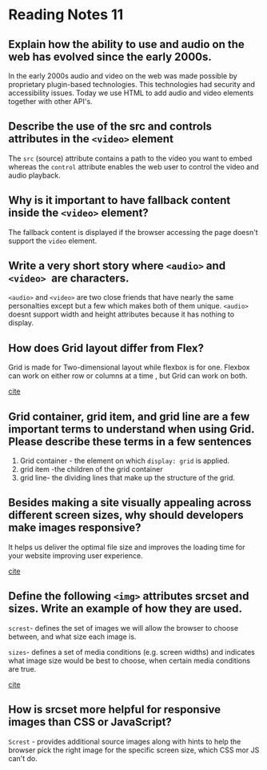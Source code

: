 # Reading Notes 11

## Explain how the ability to use   and audio on the web has evolved since the early 2000s.

In the early 2000s audio and video on the web was made possible by proprietary plugin-based technologies. This technologies had  security and accessibility issues. Today we use HTML to add audio and video elements together with other API's.

## Describe the use of the src and controls attributes in the `<video>` element

The `src` (source) attribute contains a path to the video you want to embed whereas the `control` attribute enables the web user to control the video and audio playback.

## Why is it important to have fallback content inside the `<video>` element?

The fallback content is displayed if the browser accessing the page doesn't support the `video` element.


## Write a very short story where `<audio>` and `<video> `are characters.
`<audio>` and `<video>` are two close friends that have nearly the same personalties except but a few which makes both of them unique. `<audio>`
 doesnt support width and height attributes because it has nothing to display.

## How does Grid layout differ from Flex?

Grid is made for Two-dimensional layout while flexbox is for one. Flexbox can work on either row or columns at a time , but Grid can work on both.

[cite](https://www.geeksforgeeks.org/comparison-between-css-grid-css-flexbox/#:~:text=Grid%20is%20made%20for%20two,in%20this%20type%20of%20scenario.)

## Grid container, grid item, and grid line are a few important terms to understand when using Grid. Please describe these terms in a few sentences

1. Grid container - the element on which `display: grid` is applied.
2. grid item -the children of the grid container
3. grid line- the dividing lines that make up the structure of the grid.

## Besides making a site visually appealing across different screen sizes, why should developers make images responsive?

It helps us deliver the optimal file size and improves the loading time for your website improving user experience.

[cite](https://www.lab21.gr/blog/use-responsive-images/#:~:text=Having%20responsive%20images%20is%20important,for%20creating%20a%20responsive%20image.)

## Define the following `<img>` attributes srcset and sizes. Write an example of how they are used.

`screst`- defines the set of images we will allow the browser to choose between, and what size each image is.

`sizes`- defines a set of media conditions (e.g. screen widths) and indicates what image size would be best to choose, when certain media conditions are true.

[cite](https://developer.mozilla.org/en-US/docs/Learn/HTML/Multimedia_and_embedding/Responsive_images)

## How is srcset more helpful for responsive images than CSS or JavaScript?

`Screst` - provides additional source images along with hints to help the browser pick the right image for the specific screen size, which CSS mor JS can't do.
